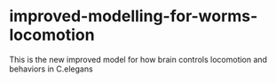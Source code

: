 # improved-modelling-for-worms-locomotion
This is the new improved model for how brain controls locomotion and behaviors in C.elegans
